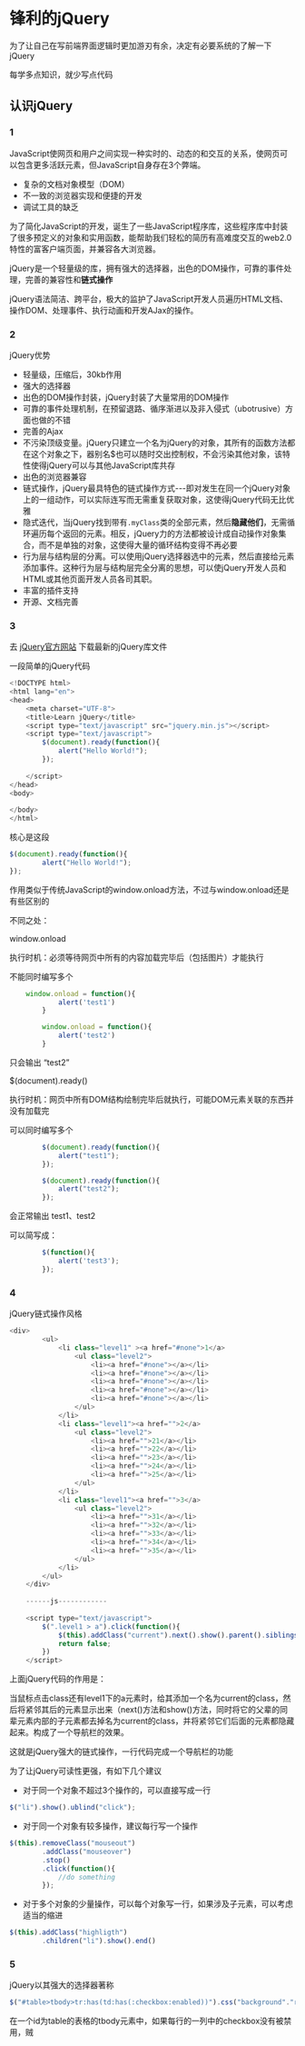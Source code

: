 # 锋利的jQuery

为了让自己在写前端界面逻辑时更加游刃有余，决定有必要系统的了解一下jQuery

每学多点知识，就少写点代码

## 认识jQuery

### 1
JavaScript使网页和用户之间实现一种实时的、动态的和交互的关系，使网页可以包含更多活跃元素，但JavaScript自身存在3个弊端。

+ 复杂的文档对象模型（DOM）
+ 不一致的浏览器实现和便捷的开发
+ 调试工具的缺乏

为了简化JavaScript的开发，诞生了一些JavaScript程序库，这些程序库中封装了很多预定义的对象和实用函数，能帮助我们轻松的简历有高难度交互的web2.0特性的富客户端页面，并兼容各大浏览器。

jQuery是一个轻量级的库，拥有强大的选择器，出色的DOM操作，可靠的事件处理，完善的兼容性和**链式操作**

jQuery语法简洁、跨平台，极大的监护了JavaScript开发人员遍历HTML文档、操作DOM、处理事件、执行动画和开发AJax的操作。

### 2

jQuery优势

+ 轻量级，压缩后，30kb作用
+ 强大的选择器
+ 出色的DOM操作封装，jQuery封装了大量常用的DOM操作
+ 可靠的事件处理机制，在预留退路、循序渐进以及非入侵式（ubotrusive）方面也做的不错
+ 完善的Ajax
+ 不污染顶级变量。jQuery只建立一个名为jQuery的对象，其所有的函数方法都在这个对象之下，器别名$也可以随时交出控制权，不会污染其他对象，该特性使得jQuery可以与其他JavaScript库共存
+ 出色的浏览器兼容
+ 链式操作，jQuery最具特色的链式操作方式---即对发生在同一个jQuery对象上的一组动作，可以实际连写而无需重复获取对象，这使得jQuery代码无比优雅
+ 隐式迭代，当jQuery找到带有`.myClass`类的全部元素，然后**隐藏他们**，无需循环遍历每个返回的元素。相反，jQuery力的方法都被设计成自动操作对象集合，而不是单独的对象，这使得大量的循环结构变得不再必要
+ 行为层与结构层的分离。可以使用jQuery选择器选中的元素，然后直接给元素添加事件。这种行为层与结构层完全分离的思想，可以使jQuery开发人员和HTML或其他页面开发人员各司其职。
+ 丰富的插件支持
+ 开源、文档完善

### 3
去 [jQuery官方网站](http://jquery.com) 下载最新的jQuery库文件

一段简单的jQuery代码

```js
<!DOCTYPE html>
<html lang="en">
<head>
	<meta charset="UTF-8">
	<title>Learn jQuery</title>
	<script type="text/javascript" src="jquery.min.js"></script>
	<script type="text/javascript">
		$(document).ready(function(){
			alert("Hello World!");
		});
		
	</script>
</head>
<body>
	
</body>
</html>
```

核心是这段

```js
$(document).ready(function(){
		alert("Hello World!");
});
```

作用类似于传统JavaScript的window.onload方法，不过与window.onload还是有些区别的


不同之处：

window.onload

执行时机：必须等待网页中所有的内容加载完毕后（包括图片）才能执行

不能同时编写多个

```js
    window.onload = function(){
			alert('test1')
		}

		window.onload = function(){
			alert('test2')
		}
```

只会输出 “test2”


$(document).ready()

执行时机：网页中所有DOM结构绘制完毕后就执行，可能DOM元素关联的东西并没有加载完

可以同时编写多个

```js
		$(document).ready(function(){
			alert("test1");
		});

		$(document).ready(function(){
			alert("test2");
		});
```

会正常输出 test1、test2

可以简写成：

```js
		$(function(){
			alert('test3');
		});
```

### 4

jQuery链式操作风格

```js
<div>
		<ul>
			<li class="level1" ><a href="#none">1</a>
				<ul class="level2">
					<li><a href="#none"></a></li>
					<li><a href="#none"></a></li>
					<li><a href="#none"></a></li>
					<li><a href="#none"></a></li>
					<li><a href="#none"></a></li>
				</ul>
			</li>
			<li class="level1"><a href="">2</a>
				<ul class="level2">
					<li><a href="">21</a></li>
					<li><a href="">22</a></li>
					<li><a href="">23</a></li>
					<li><a href="">24</a></li>
					<li><a href="">25</a></li>
				</ul>
			</li>
			<li class="level1"><a href="">3</a>
				<ul class="level2">
					<li><a href="">31</a></li>
					<li><a href="">32</a></li>
					<li><a href="">33</a></li>
					<li><a href="">34</a></li>
					<li><a href="">35</a></li>
				</ul>
			</li>
		</ul>
	</div>
	
	------js------------
	
	<script type="text/javascript">
		$(".level1 > a").click(function(){
			$(this).addClass("current").next().show().parent().siblings().children("a").removeClass("current").next().hide();
			return false;
		})
	</script>
```

上面jQuery代码的作用是：

当鼠标点击class还有level1下的a元素时，给其添加一个名为current的class，然后将紧邻其后的元素显示出来（next()方法和show()方法，同时将它的父辈的同辈元素内部的子元素<a>都去掉名为current的class，并将紧邻它们后面的元素都隐藏起来。构成了一个导航栏的效果。

这就是jQuery强大的链式操作，一行代码完成一个导航栏的功能

为了让jQuery可读性更强，有如下几个建议

+ 对于同一个对象不超过3个操作的，可以直接写成一行

```js
$("li").show().ublind("click");
```

+ 对于同一个对象有较多操作，建议每行写一个操作

```js
$(this).removeClass("mouseout")
        .addClass("mouseover")
        .stop()
        .click(function(){
            //do something
        });
```

+ 对于多个对象的少量操作，可以每个对象写一行，如果涉及子元素，可以考虑适当的缩进

```js
$(this).addClass("highligth")
        .children("li").show().end()
```

### 5
jQuery以其强大的选择器著称

```js
$("#table>tbody>tr:has(td:has(:checkbox:enabled))").css("background"."red");
```

在一个id为table的表格的tbody元素中，如果每行的一列中的checkbox没有被禁用，贼










